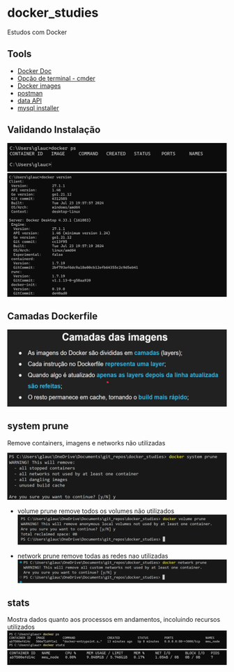 # docker_studies

Estudos com Docker

## Tools

- [Docker Doc](https://docs.docker.com/)
- [Opção de terminal - cmder](https://cmder.app/)
- [Docker images](https://hub.docker.com/)
- [postman](https://www.postman.com/)
- [data API](https://randomuser.me/api)
- [mysql installer](https://dev.mysql.com/downloads/installer/)

## Validando Instalação

![alt text](asset/image.png)
![alt text](asset/image-1.png)

## Camadas Dockerfile

![alt text](asset/image-26.png)

## system prune

Remove containers, imagens e networks não utilizadas

![alt text](asset/image-35.png)

- volume prune
remove todos os volumes não utilizados
![alt text](asset/image-70.png)

- network prune
remove todas as redes nao utilizadas
![alt text](asset/image-80.png)

## stats

Mostra dados quanto aos processos em andamentos, incoluindo recursos utilizados
![alt text](asset/image-40.png)
![alt text](asset/image-41.png)
